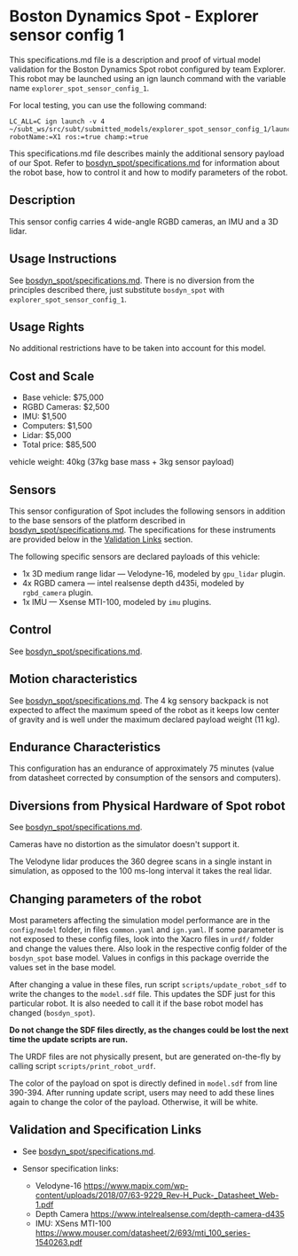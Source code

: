 # Boston Dynamics Spot - Explorer sensor config 1
This specifications.md file is a description and proof of virtual model validation for the
Boston Dynamics Spot robot configured by team Explorer. This robot may be launched using an
ign launch command with the variable name `explorer_spot_sensor_config_1`.

For local testing, you can use the following command:

    LC_ALL=C ign launch -v 4 ~/subt_ws/src/subt/submitted_models/explorer_spot_sensor_config_1/launch/example.ign robotName:=X1 ros:=true champ:=true

This specifications.md file describes mainly the additional sensory payload of our Spot. Refer to
[bosdyn_spot/specifications.md](../bosdyn_spot/specifications.md) for information about the robot base,
how to control it and how to modify parameters of the robot.

## Description
This sensor config carries 4 wide-angle RGBD cameras, an IMU and a 3D lidar.

## Usage Instructions

See [bosdyn_spot/specifications.md](../bosdyn_spot/specifications.md). There is no diversion from
the principles described there, just substitute `bosdyn_spot` with `explorer_spot_sensor_config_1`.

## Usage Rights
No additional restrictions have to be taken into account for this model.

## Cost and Scale
* Base vehicle: $75,000
* RGBD Cameras: $2,500
* IMU: $1,500
* Computers: $1,500
* Lidar: $5,000
* Total price: $85,500

vehicle weight: 40kg (37kg base mass + 3kg sensor payload)

## Sensors
This sensor configuration of Spot includes the following sensors in addition to the base sensors of the platform
described in [bosdyn_spot/specifications.md](../bosdyn_spot/specifications.md).
The specifications for these instruments are provided below in the [Validation Links](#validation_links) section.

The following specific sensors are declared payloads of this vehicle:

* 1x 3D medium range lidar &mdash; Velodyne-16, modeled by `gpu_lidar` plugin.
* 4x RGBD camera &mdash; intel realsense depth d435i, modeled by `rgbd_camera` plugin.
* 1x IMU &mdash; Xsense MTI-100, modeled by `imu` plugins.

## Control

See [bosdyn_spot/specifications.md](../bosdyn_spot/specifications.md).

## Motion characteristics

See [bosdyn_spot/specifications.md](../bosdyn_spot/specifications.md).
The 4 kg sensory backpack is not expected to affect the maximum speed of the robot
as it keeps low center of gravity and is well under the maximum declared payload weight (11 kg).

## Endurance Characteristics
This configuration has an endurance of approximately 75 minutes (value from datasheet corrected
by consumption of the sensors and computers).

## Diversions from Physical Hardware of Spot robot
See [bosdyn_spot/specifications.md](../bosdyn_spot/specifications.md).

Cameras have no distortion as the simulator doesn't support it.

The Velodyne lidar produces the 360 degree scans in a single instant in simulation, as opposed to the 100 ms-long interval it takes the real lidar.

## Changing parameters of the robot
Most parameters affecting the simulation model performance are in the `config/model` folder,
in files `common.yaml` and `ign.yaml`. If some parameter is not exposed to these config files,
look into the Xacro files in `urdf/` folder and change the values there. Also look in the respective
config folder of the `bosdyn_spot` base model. Values in configs in this package override the values
set in the base model.

After changing a value in these files, run script `scripts/update_robot_sdf` to write the
changes to the `model.sdf` file. This updates the SDF just for this particular robot. It is also needed
to call it if the base robot model has changed (`bosdyn_spot`).

__Do not change the SDF files directly, as the changes could be lost the next time the update scripts are run.__

The URDF files are not physically present, but are generated on-the-fly by calling script
`scripts/print_robot_urdf`.

The color of the payload on spot is directly defined in `model.sdf` from line 390-394. After running update script,
users may need to add these lines again to change the color of the payload. Otherwise, it will be white.

## Validation and Specification Links
* See [bosdyn_spot/specifications.md](../bosdyn_spot/specifications.md).

* Sensor specification links:
  * Velodyne-16 https://www.mapix.com/wp-content/uploads/2018/07/63-9229_Rev-H_Puck-_Datasheet_Web-1.pdf
  * Depth Camera https://www.intelrealsense.com/depth-camera-d435
  * IMU: XSens MTI-100 https://www.mouser.com/datasheet/2/693/mti_100_series-1540263.pdf
